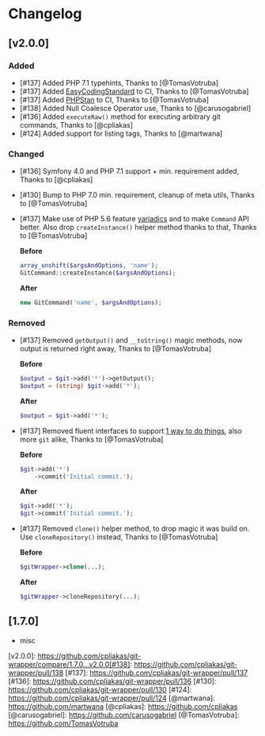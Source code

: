 # Changelog

## [v2.0.0]


### Added

- [#137] Added PHP 7.1 typehints, Thanks to [@TomasVotruba]
- [#137] Added [EasyCodingStandard](https://github.com/Symplify/EasyCodingStandard) to CI, Thanks to [@TomasVotruba]
- [#137] Added [PHPStan](https://github.com/phpstan/phpstan) to CI, Thanks to [@TomasVotruba]
- [#138] Added Null Coalesce Operator use, Thanks to [@carusogabriel]
- [#136] Added `executeRaw()` method for executing arbitrary git commands, Thanks to [@cpliakas]
- [#124] Added support for listing tags, Thanks to [@martwana]

### Changed

- [#136] Symfony 4.0 and PHP 7.1 support + min. requirement added, Thanks to [@cpliakas]
- [#130] Bump to PHP 7.0 min. requirement, cleanup of meta utils, Thanks to [@TomasVotruba]
- [#137] Make use of PHP 5.6 feature [variadics](http://php.net/manual/en/functions.arguments.php#functions.variable-arg-list) and to make `Command` API better. Also drop `createInstance()` helper method thanks to that, Thanks to [@TomasVotruba]

    **Before**
    
    ```php
    array_unshift($argsAndOptions, 'name');
    GitCommand::createInstance($argsAndOptions);
    ```
    
    **After**
    
    ```php
    new GitCommand('name', $argsAndOptions);
    ```
 
### Removed

- [#137] Removed `getOutput()` and `__toString()` magic methods, now output is returned right away, Thanks to [@TomasVotruba]
  
    **Before**

    ```php
    $output = $git->add('*')->getOutput();
    $output = (string) $git->add('*');
    ```
        
    **After**
    
    ```php
    $output = $git->add('*');
    ```

- [#137] Removed fluent interfaces to support [1 way to do things](https://ocramius.github.io/blog/fluent-interfaces-are-evil/), also more `git` alike, Thanks to [@TomasVotruba]

    **Before**
    
    ```php
    $git->add('*')
        ->commit('Initial commit.');
    ```
    
    **After**
    
    ```php
    $git->add('*');
    $git->commit('Initial commit.');
    ```
    
- [#137] Removed `clone()` helper method, to drop magic it was build on. Use `cloneRepository()` instead, Thanks to [@TomasVotruba]
                 
    **Before**
    
    ```php
    $gitWrapper->clone(...);
    ```
    
    **After**
    
    ```php
    $gitWrapper->cloneRepository(...);
    ```

## [1.7.0]

- misc

[v2.0.0]: https://github.com/cpliakas/git-wrapper/compare/1.7.0...v2.0.0[#138]: https://github.com/cpliakas/git-wrapper/pull/138
[#137]: https://github.com/cpliakas/git-wrapper/pull/137
[#136]: https://github.com/cpliakas/git-wrapper/pull/136
[#130]: https://github.com/cpliakas/git-wrapper/pull/130
[#124]: https://github.com/cpliakas/git-wrapper/pull/124
[@martwana]: https://github.com/martwana
[@cpliakas]: https://github.com/cpliakas
[@carusogabriel]: https://github.com/carusogabriel
[@TomasVotruba]: https://github.com/TomasVotruba
